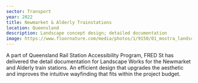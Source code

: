 ```yaml
---
sector: Transport
year: 2022
title: Newmarket & Alderly Trainstations
location: Queensland
description: Landscape concept design; detailed documentation
image: https://www.floornature.com/media/photos/1/9150/01_mostra_landscape_architecture_full.jpg
---
```


A part of Queensland Rail Station Accessibility Program, FRED St has delivered the detail documentation for Landscape Works for the Newmarket and Alderly train stations. An efficient design that upgrades the aesthetic and improves the intuitive wayfinding that fits within the project budget.
